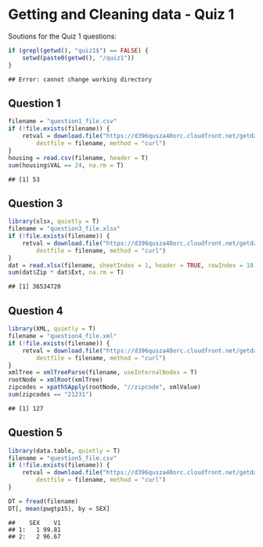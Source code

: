 Getting and Cleaning data - Quiz 1
========================================================

Soutions for the Quiz 1 questions:


```r
if (grepl(getwd(), "quiz1$") == FALSE) {
    setwd(paste0(getwd(), "/quiz1"))
}
```

```
## Error: cannot change working directory
```

      
## Question 1

```r
filename = "question1_file.csv"
if (!file.exists(filename)) {
    retval = download.file("https://d396qusza40orc.cloudfront.net/getdata%2Fdata%2Fss06hid.csv", 
        destfile = filename, method = "curl")
}
housing = read.csv(filename, header = T)
sum(housing$VAL == 24, na.rm = T)
```

```
## [1] 53
```


## Question 3

```r
library(xlsx, quietly = T)
filename = "question3_file.xlsx"
if (!file.exists(filename)) {
    retval = download.file("https://d396qusza40orc.cloudfront.net/getdata%2Fdata%2FDATA.gov_NGAP.xlsx", 
        destfile = filename, method = "curl")
}
dat = read.xlsx(filename, sheetIndex = 1, header = TRUE, rowIndex = 18:23, colIndex = 7:15)
sum(dat$Zip * dat$Ext, na.rm = T)
```

```
## [1] 36534720
```


## Question 4

```r
library(XML, quietly = T)
filename = "question4_file.xml"
if (!file.exists(filename)) {
    retval = download.file("https://d396qusza40orc.cloudfront.net/getdata%2Fdata%2Frestaurants.xml", 
        destfile = filename, method = "curl")
}
xmlTree = xmlTreeParse(filename, useInternalNodes = T)
rootNode = xmlRoot(xmlTree)
zipcodes = xpathSApply(rootNode, "//zipcode", xmlValue)
sum(zipcodes == "21231")
```

```
## [1] 127
```


## Question 5

```r
library(data.table, quietly = T)
filename = "question5_file.csv"
if (!file.exists(filename)) {
    retval = download.file("https://d396qusza40orc.cloudfront.net/getdata%2Fdata%2Fss06pid.csv", 
        destfile = filename, method = "curl")
}

DT = fread(filename)
DT[, mean(pwgtp15), by = SEX]
```

```
##    SEX    V1
## 1:   1 99.81
## 2:   2 96.67
```

